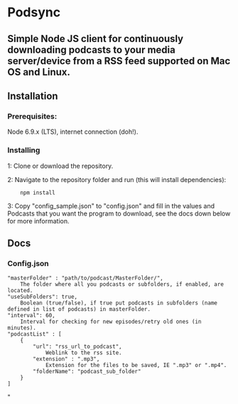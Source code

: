 # Podsync

Simple Node JS client for continuously downloading podcasts to your media server/device from a RSS feed supported on Mac OS and Linux.
---

## Installation

### Prerequisites:

Node 6.9.x (LTS), internet connection (doh!).

### Installing

1: Clone or download the repository.

2: Navigate to the repository folder and run (this will install dependencies):

```
	npm install
```

3: Copy "config_sample.json" to "config.json" and fill in the values and Podcasts that you want the program to download, see the docs down below for more information.

## Docs
### Config.json
    "masterFolder" : "path/to/podcast/MasterFolder/",
        The folder where all you podcasts or subfolders, if enabled, are located.
    "useSubFolders": true,
        Boolean (true/false), if true put podcasts in subfolders (name defined in list of podcasts) in masterFolder.
    "interval": 60,
        Interval for checking for new episodes/retry old ones (in minutes).
    "podcastList" : [
        {
            "url": "rss_url_to_podcast",
				Weblink to the rss site.
			"extension" : ".mp3",
				Extension for the files to be saved, IE ".mp3" or ".mp4".
            "folderName": "podcast_sub_folder"
        }
    ]
"
